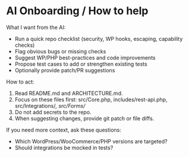 # AI Onboarding / How to help

What I want from the AI:
- Run a quick repo checklist (security, WP hooks, escaping, capability checks)
- Flag obvious bugs or missing checks
- Suggest WP/PHP best-practices and code improvements
- Propose test cases to add or strengthen existing tests
- Optionally provide patch/PR suggestions

How to act:
1. Read README.md and ARCHITECTURE.md.
2. Focus on these files first: src/Core.php, includes/rest-api.php, src/Integrations/*, src/Forms/*
3. Do not add secrets to the repo.
4. When suggesting changes, provide git patch or file diffs.

If you need more context, ask these questions:
- Which WordPress/WooCommerce/PHP versions are targeted?
- Should integrations be mocked in tests?